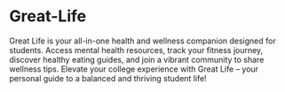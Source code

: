 # Great-Life
 Great Life is your all-in-one health and wellness companion designed for students. Access mental health resources, track your fitness journey, discover healthy eating guides, and join a vibrant community to share wellness tips. Elevate your college experience with Great Life – your personal guide to a balanced and thriving student life!
